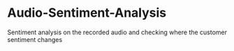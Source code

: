 # Audio-Sentiment-Analysis
Sentiment analysis on the recorded audio and checking where the customer sentiment changes
